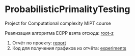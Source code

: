 # ProbabilisticPrimalityTesting
Project for Computational complexity MIPT course

Реализация алгоритма ECPP взята отсюда: [root-z](https://github.com/root-z/ECPP)

1. Отчёт по проекту: [report](tex/compl_proj.pdf)
2. Код для получения графиков из отчёта: [experiments](ECPP_Rabin-Miller/Experiments.ipynb)